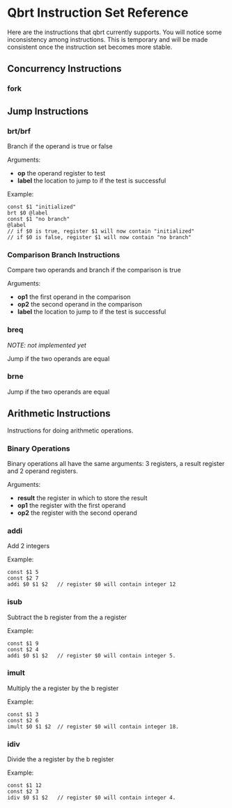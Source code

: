 # Qbrt Instruction Set Reference

Here are the instructions that qbrt currently supports. You will
notice some inconsistency among instructions. This is temporary
and will be made consistent once the instruction set becomes more
stable.

## Concurrency Instructions

### fork

## Jump Instructions

### brt/brf

Branch if the operand is true or false

Arguments: <op> <label>

* **op** the operand register to test
* **label** the location to jump to if the test is successful

Example:
```
const $1 "initialized"
brt $0 @label
const $1 "no branch"
@label
// if $0 is true, register $1 will now contain "initialized"
// if $0 is false, register $1 will now contain "no branch"
```

### Comparison Branch Instructions

Compare two operands and branch if the comparison is true

Arguments: <op1> <op2> <label>

* **op1** the first operand in the comparison
* **op2** the second operand in the comparison
* **label** the location to jump to if the test is successful

### breq

*NOTE: not implemented yet*

Jump if the two operands are equal

### brne

Jump if the two operands are equal

## Arithmetic Instructions

Instructions for doing arithmetic operations.

### Binary Operations

Binary operations all have the same arguments: 3 registers, a result
register and 2 operand registers.

Arguments: <result> <op1> <op2>

* **result** the register in which to store the result
* **op1** the register with the first operand
* **op2** the register with the second operand

### addi

Add 2 integers

Example:
```
const $1 5
const $2 7
addi $0 $1 $2   // register $0 will contain integer 12
```

### isub

Subtract the b register from the a register

Example:
```
const $1 9
const $2 4
addi $0 $1 $2   // register $0 will contain integer 5.
```

### imult

Multiply the a register by the b register

Example:
```
const $1 3
const $2 6
imult $0 $1 $2  // register $0 will contain integer 18.
```

### idiv

Divide the a register by the b register

Example:
```
const $1 12
const $2 3
idiv $0 $1 $2   // register $0 will contain integer 4.
```
